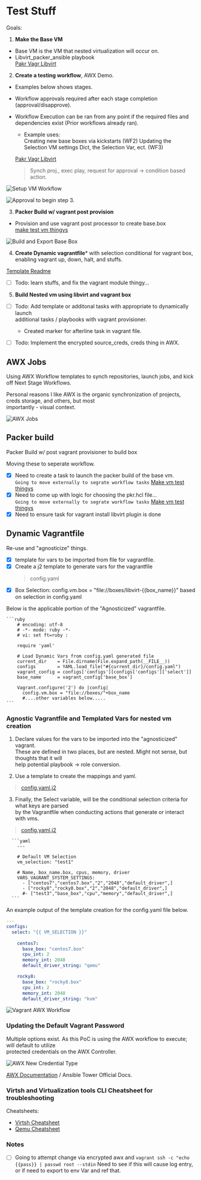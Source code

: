 # Test Stuff

Goals:

1. **Make the Base VM**
  - Base VM is the VM that nested virtualization will occur on.  
  - Libvirt_packer_ansible playbook  
    [Pakr Vagr Libvirt](https://github.com/bvaughn123/Libvirt-Vagrant-Packer)  
  
2. **Create a testing workflow**, AWX Demo. 
  - Examples below shows stages.
  - Workflow approvals required after each stage completion (approval/disapprove).  
  - Workflow Execution can be ran from any point if the required files and dependencies exist (Prior workflows already ran).
    - Example uses:  
      Creating new base boxes via kickstarts (WF2)
      Updating the Selection VM settings Dict, the Selection Var, ect. (WF3)
    
    [Pakr Vagr Libvirt](https://github.com/bvaughn123/Libvirt-Vagrant-Packer)  
    
    > Synch proj., exec play, request for approval -> condition based action.  

![Setup VM Workflow](.Resources/SetupVmWorkflow.png)  

![Approval to begin step 3.](.Resources/Approval.png)  

3. **Packer Build w/ vagrant post provision**
  - Provision and use vagrant post processor to create base.box   
    [make test vm thingys](https://github.com/bvaughn123/mk_vm_test_thingys)  

![Build and Export Base Box](.Resources/Build_box.png)  


4. **Create Dynamic vagrantfile*** with selection conditional for vagrant box,   
  enabling vagrant up, down, halt, and stuffs.  

  [Template Readme](ansible/templates/config.yaml.example.md)  

- [ ] Todo: learn stuffs, and fix the vagrant module thingy...   

5. **Build Nested vm using libvirt and vagrant box**  

- [ ] Todo: Add template or additonal tasks with appropriate to dynamically launch  
      additional tasks / playbooks with vagrant provisioner.  
    - Created marker for afterline task in vagrant file.  

- [ ] Todo: Implement the encrypted source_creds, creds thing in AWX.  

## AWX Jobs  

Using AWX Workflow templates to synch repositories, launch jobs, and kick off Next Stage Workflows.  

Personal reasons I like AWX is the organic synchronization of projects, creds storage, and others, but most  
importantly - visual context.  

![AWX Jobs](.Resources/templates.png)

## Packer build  

Packer Build w/ post vagrant provisioner to build box   

Moving these to seperate workflow.  

- [x] Need to create a task to launch the packer build of the base vm.   
    `Going to move externally to segrate workflow tasks` [Make vm test thingys](https://github.com/bvaughn123/mk_vm_test_thingys)  
- [x] Need to come up with logic for choosing the pkr.hcl file...  
    `Going to move externally to segrate workflow tasks` [Make vm test thingys](https://github.com/bvaughn123/mk_vm_test_thingys)  
- [x] Need to ensure task for vagrant install libvirt plugin is done  

## Dynamic Vagrantfile  

Re-use and "agnosticize" things.  

- [x] template for vars to be imported from file for vagrantfile.  
- [x] Create a j2 template to generate vars for the vagrantfile  
    > config.yaml   
- [x] Box Selection: config.vm.box = "file://boxes/libvirt-{{box_name}}" based on selection in config.yaml  

Below is the applicable portion of the "Agnosticized" vagrantfile.

    ```ruby
        # encoding: utf-8
        # -*- mode: ruby -*-
        # vi: set ft=ruby :

        require 'yaml'

        # Load Dynamic Vars from config.yaml generated file
        current_dir    = File.dirname(File.expand_path(__FILE__))
        configs        = YAML.load_file("#{current_dir}/config.yaml")
        vagrant_config = configs['configs'][configs['configs']['select']]
        base_name      = vagrant_config['base_box']

        Vagrant.configure('2') do |config|
          config.vm.box = "file://boxes/"+box_name
          #....other variables below.....    
    ```

### Agnostic Vagrantfile and Templated Vars for nested vm creation  

1. Declare values for the vars to be imported into the "agnosticized" vagrant.   
   These are defined in two places, but are nested. Might not sense, but thoughts that it will  
   help potential playbook -> role conversion.  

2. Use a template to create the mappings and yaml.  
> [config.yaml.j2 ](ansible\templates\config.yaml.j2)  

3.  Finally, the Select variable, will be the conditional selection criteria for what keys are parsed  
    by the Vagrantfile when conducting actions that generate or interact with vms.  

> [config.yaml.j2 ](ansible\templates\config.yaml.j2)  

      ```yaml  
        ---  

        # Default VM Selection
        vm_selection: "test1" 
        
        # Name, box_name.box, cpus, memory, driver 
        VARS_VAGRANT_SYSTEM_SETTINGS:
          - ["centos7","centos7.box","2","2048","default_driver",]
          - ["rocky8","rocky8.box","2","2048","default_driver",]
          #- ["test3","base_box","cpu","memory","default_driver",]
      ```
An example output of the template creation for the config.yaml file below.  

```yaml
---
configs:
  select: "{{ VM_SELECTION }}"
    
    centos7:
      base_box: "centos7.box"
      cpu_int: 2
      memory_int: 2048
      default_driver_string: "qemu"

    rocky8:
      base_box: "rocky8.box"
      cpu_int: 2
      memory_int: 2048
      default_driver_string: "kvm"
```  

![Vagrant AWX Workflow](.Resources/vagrant.png)  


### Updating the Default Vagrant Password  

Multiple options exist.  As this PoC is using the AWX workflow to execute; will default to utilize  
protected credentials on the AWX Controller.  

![AWX New Credential Type](.Resources/new_credential_type.png)  

[AWX Documentation](https://docs.ansible.com/ansible-tower/latest/html/userguide/credential_types.htmlhttps://docs.ansible.com/ansible-tower/latest/html/userguide/credential_types.html) / Ansible Tower Official Docs.

### Virtsh and Virtualization tools CLI Cheatsheet for troubleshooting

Cheatsheets:
- [Virtsh Cheatsheet](.Resources/virtcheatsheat.md)
- [Qemu Cheatsheet](.Resources/qemucheatsheet.md)


### Notes 


- [ ] Going to attempt change via encrypted awx and `vagrant ssh -c "echo {{pass}} | passwd root --stdin`  Need to see if this will cause log entry, or if need to export to env Var and ref that.  

